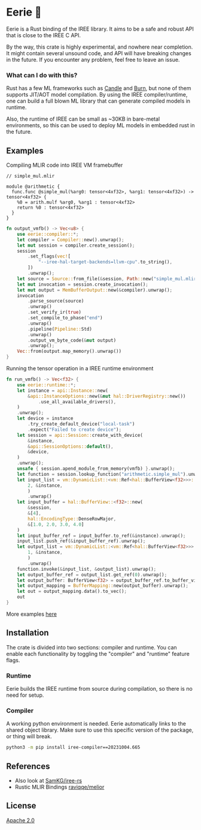 # Eerie 👻
Eerie is a Rust binding of the IREE library. It aims to be a safe and robust API that is close to the IREE C API. 

By the way, this crate is highly experimental, and nowhere near completion. It might contain several unsound code, and API will have breaking changes in the future. If you encounter any problem, feel free to leave an issue.

### What can I do with this?
Rust has a few ML frameworks such as [Candle](https://github.com/huggingface/candle) and [Burn](https://github.com/burn-rs/burn), but none of them supports JIT/AOT model compilation. By using the IREE compiler/runtime, one can build a full blown ML library that can generate compiled models in runtime.

Also, the runtime of IREE can be small as ~30KB in bare-metal environments, so this can be used to deploy ML models in embedded rust in the future.


## Examples
Compiling MLIR code into IREE VM framebuffer

```mlir
// simple_mul.mlir

module @arithmetic {
  func.func @simple_mul(%arg0: tensor<4xf32>, %arg1: tensor<4xf32>) -> tensor<4xf32> {
    %0 = arith.mulf %arg0, %arg1 : tensor<4xf32>
    return %0 : tensor<4xf32>
  }
}
```
```rust
fn output_vmfb() -> Vec<u8> {
    use eerie::compiler::*;
    let compiler = Compiler::new().unwrap();
    let mut session = compiler.create_session();
    session
        .set_flags(vec![
            "--iree-hal-target-backends=llvm-cpu".to_string(),
        ])
        .unwrap();
    let source = Source::from_file(&session, Path::new("simple_mul.mlir")).unwrap();
    let mut invocation = session.create_invocation();
    let mut output = MemBufferOutput::new(&compiler).unwrap();
    invocation
        .parse_source(source)
        .unwrap()
        .set_verify_ir(true)
        .set_compile_to_phase("end")
        .unwrap()
        .pipeline(Pipeline::Std)
        .unwrap()
        .output_vm_byte_code(&mut output)
        .unwrap();
    Vec::from(output.map_memory().unwrap())
}
```
Running the tensor operation in a IREE runtime environment
```rust
fn run_vmfb() -> Vec<f32> {
    use eerie::runtime::*;
    let instance = api::Instance::new(
        &api::InstanceOptions::new(&mut hal::DriverRegistry::new())
            .use_all_available_drivers(),
    )
    .unwrap();
    let device = instance
        .try_create_default_device("local-task")
        .expect("Failed to create device");
    let session = api::Session::create_with_device(
        &instance,
        &api::SessionOptions::default(),
        &device,
    )
    .unwrap();
    unsafe { session.apend_module_from_memory(vmfb) }.unwrap();
    let function = session.lookup_function("arithmetic.simple_mul").unwrap();
    let input_list = vm::DynamicList::<vm::Ref<hal::BufferView<f32>>>::new(
        2, &instance,
        )
        .unwrap()
    let input_buffer = hal::BufferView::<f32>::new(
        &session,
        &[4],
        hal::EncodingType::DenseRowMajor,
        &[1.0, 2.0, 3.0, 4.0]
    )
    let input_buffer_ref = input_buffer.to_ref(&instance).unwrap();
    input_list.push_ref(&input_buffer_ref).unwrap();
    let output_list = vm::DynamicList::<vm::Ref<hal::BufferView<f32>>>::new(
        1, &instance,
        )
        .unwrap()
    function.invoke(&input_list, &output_list).unwrap();
    let output_buffer_ref = output_list.get_ref(0).unwrap();
    let output_buffer: BufferView<f32> = output_buffer_ref.to_buffer_view();
    let output_mapping = BufferMapping::new(output_buffer).unwrap();
    let out = output_mapping.data().to_vec();
    out
}
```
More examples [here](https://github.com/gmmyung/eerie/tree/main/examples)

## Installation
The crate is divided into two sections: compiler and runtime. You can enable each functionality by toggling the "compiler" and "runtime" feature flags.

### Runtime
Eerie builds the IREE runtime from source during compilation, so there is no need for setup.

### Compiler
A working python environment is needed. Eerie automatically links to the shared object library. Make sure to use this specific version of the package, or thing will break.

```sh
python3 -m pip install iree-compiler==20231004.665
```

## References
- Also look at [SamKG/iree-rs](https://github.com/SamKG/iree-rs/tree/main)
- Rustic MLIR Bindings [raviqqe/melior](https://github.com/raviqqe/melior)

## License
[Apache 2.0](https://github.com/gmmyung/eerie/blob/main/LICENSE)
